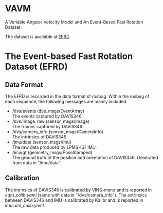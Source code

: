 # VAVM
A Variable Angular Velocity Model and An Event-Based Fast Rotation Dataset.

The dataset is available at [EFRD](https://drive.google.com/drive/folders/1tOlC-aOPL0YmYcQKetyEFWWRYONG8kF0).

# The Event-based Fast Rotation Dataset (EFRD)
## Data Format
The EFRD is recorded in the data format of rosbag. Within the rosbag of each sequence, the following messages are mainly included:

- /dvs/events (dvs_msgs/EventArray)  
  The events captured by DAVIS346. 
- /dvs/image_raw (sensor_msgs/Image)  
  The frames captured by DAVIS346.
- /dvs/camera_info (sensor_msgs/CameraInfo)  
  The intrinsics of DAVIS346.
- /imu/data (sensor_msgs/Imu)  
  The raw data produced by LPMS-IG1 IMU.
- /imu/gt (geometry_msgs/PoseStamped)  
  The ground truth of the position and orientation of DAVIS346. Generated from data in "/imu/data". 

## Calibration
The intrinsics of DAVIS346 is calibrated by VINS-mono and is reported in _cam_calib.yaml_ (same with data in "/dvs/camera_info"). The extrinsics between DAVIS346 and IMU is calibrated by Kalibr and is reported in _imucam_calib.yaml_.
